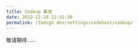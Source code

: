 ```yaml
---
title: Codeup 集成
date: 2022-12-28 22:31:30
permalink: /ZadigX dev/settings/codehost/codeup/
---
```


<Badge text="企业版" />
敬请期待……